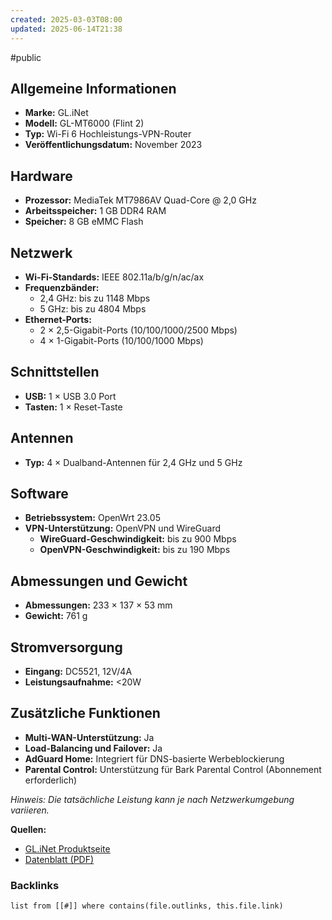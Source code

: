 ```yaml
---
created: 2025-03-03T08:00
updated: 2025-06-14T21:38
---
```

#public
## Allgemeine Informationen
- **Marke:** GL.iNet
- **Modell:** GL-MT6000 (Flint 2)
- **Typ:** Wi-Fi 6 Hochleistungs-VPN-Router
- **Veröffentlichungsdatum:** November 2023

## Hardware
- **Prozessor:** MediaTek MT7986AV Quad-Core @ 2,0 GHz
- **Arbeitsspeicher:** 1 GB DDR4 RAM
- **Speicher:** 8 GB eMMC Flash

## Netzwerk
- **Wi-Fi-Standards:** IEEE 802.11a/b/g/n/ac/ax
- **Frequenzbänder:**
  - 2,4 GHz: bis zu 1148 Mbps
  - 5 GHz: bis zu 4804 Mbps
- **Ethernet-Ports:**
  - 2 × 2,5-Gigabit-Ports (10/100/1000/2500 Mbps)
  - 4 × 1-Gigabit-Ports (10/100/1000 Mbps)

## Schnittstellen
- **USB:** 1 × USB 3.0 Port
- **Tasten:** 1 × Reset-Taste

## Antennen
- **Typ:** 4 × Dualband-Antennen für 2,4 GHz und 5 GHz

## Software
- **Betriebssystem:** OpenWrt 23.05
- **VPN-Unterstützung:** OpenVPN und WireGuard
  - **WireGuard-Geschwindigkeit:** bis zu 900 Mbps
  - **OpenVPN-Geschwindigkeit:** bis zu 190 Mbps

## Abmessungen und Gewicht
- **Abmessungen:** 233 × 137 × 53 mm
- **Gewicht:** 761 g

## Stromversorgung
- **Eingang:** DC5521, 12V/4A
- **Leistungsaufnahme:** <20W

## Zusätzliche Funktionen
- **Multi-WAN-Unterstützung:** Ja
- **Load-Balancing und Failover:** Ja
- **AdGuard Home:** Integriert für DNS-basierte Werbeblockierung
- **Parental Control:** Unterstützung für Bark Parental Control (Abonnement erforderlich)

*Hinweis: Die tatsächliche Leistung kann je nach Netzwerkumgebung variieren.*

**Quellen:**
- [GL.iNet Produktseite](https://www.gl-inet.com/products/gl-mt6000/)
- [Datenblatt (PDF)](https://gzhls.at/blob/ldb/5/b/0/d/56c36b50ca0abb0e4269f46af0d3a47677c2.pdf)

### Backlinks
```dataview 
list from [[#]] where contains(file.outlinks, this.file.link)
```

